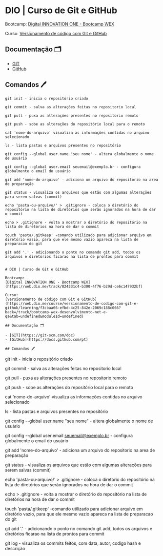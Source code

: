 
# DIO | Curso de Git e GitHub

Bootcamp:
[Digital INNOVATION ONE - Bootcamp WEX](https://web.dio.me/track/824331c4-b300-4f76-b29d-ce6c147932bf)

Curso:
[Versionamento de código com Git e GitHub](https://web.dio.me/course/versionamento-de-codigo-com-git-e-github/learning/f3cbaa66-efbd-4c25-842e-2069c188c066?back=/track/bootcamp-wex-desenvolvimento-net-e-qa&tab=undefined&moduleId=undefined)

## Documentação 🗂

- [GIT](https://git-scm.com/doc)
- [GitHub](https://docs.github.com/pt)

## Comandos 🖊

```
git init - inicia o repositório criado

git commit - salva as alterações feitas no repositorio local

git pull - puxa as alterações presentes no repositorio remoto

git push - sobe as alterações do repositório local para o remoto

cat 'nome-do-arquivo' visualiza as informações contidas no arquivo selecionado

ls - lista pastas e arquivos presentes no repositório

git config --global user.name "seu nome" - altera globalmente o nome de usuário

git config --global user.email seuemail@exemplo.br - configura globalmente o email do usuário

git add 'nome-do-arquivo' - adiciona um arquivo do repositorio na area de preparação

git status - visualiza os arquivos que estão com algumas alterações para serem salvas (commit)

echo 'pasta-ou-arquivo/' > .gitignore - coloca o diretório do repositório na lista de diretórios que serão ignorados na hora de dar o commit

echo > .gitignore - volta a mostrar o diretório do repositório na lista de diretórios na hora de dar o commit

touch 'pasta/.gitkeep' -comando utilizado para adicionar arquivo em diretório vazio, para que ele mesmo vazio apareca na lista de preparacao do git

git add '.' - adicionando o ponto no comando git add, todos os arquivos e diretórios ficarao na lista de prontos para commit


# DIO | Curso de Git e GitHub

Bootcamp:
[Digital INNOVATION ONE - Bootcamp WEX](https://web.dio.me/track/824331c4-b300-4f76-b29d-ce6c147932bf)

Curso:
[Versionamento de código com Git e GitHub](https://web.dio.me/course/versionamento-de-codigo-com-git-e-github/learning/f3cbaa66-efbd-4c25-842e-2069c188c066?back=/track/bootcamp-wex-desenvolvimento-net-e-qa&tab=undefined&moduleId=undefined)

## Documentação 🗂

- [GIT](https://git-scm.com/doc)
- [GitHub](https://docs.github.com/pt)

## Comandos 🖊

```
git init - inicia o repositório criado

git commit - salva as alterações feitas no repositorio local

git pull - puxa as alterações presentes no repositorio remoto

git push - sobe as alterações do repositório local para o remoto

cat 'nome-do-arquivo' visualiza as informações contidas no arquivo selecionado

ls - lista pastas e arquivos presentes no repositório

git config --global user.name "seu nome" - altera globalmente o nome de usuário

git config --global user.email seuemail@exemplo.br - configura globalmente o email do usuário

git add 'nome-do-arquivo' - adiciona um arquivo do repositorio na area de preparação

git status - visualiza os arquivos que estão com algumas alterações para serem salvas (commit)

echo 'pasta-ou-arquivo/' > .gitignore - coloca o diretório do repositório na lista de diretórios que serão ignorados na hora de dar o commit

echo > .gitignore - volta a mostrar o diretório do repositório na lista de diretórios na hora de dar o commit

touch 'pasta/.gitkeep' -comando utilizado para adicionar arquivo em diretório vazio, para que ele mesmo vazio apareca na lista de preparacao do git

git add '.' - adicionando o ponto no comando git add, todos os arquivos e diretórios ficarao na lista de prontos para commit

git log - visualiza os commits feitos, com data, autor, codigo hash e descrição
